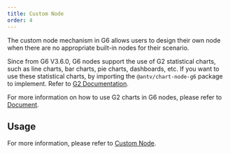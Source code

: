 ```yaml
---
title: Custom Node
order: 4
---
```


The custom node mechanism in G6 allows users to design their own node when there are no appropriate built-in nodes for their scenario.

Since from G6 V3.6.0, G6 nodes support the use of G2 statistical charts, such as line charts, bar charts, pie charts, dashboards, etc. If you want to use these statistical charts, by importing the `@antv/chart-node-g6` package to implement. Refer to [G2 Documentation](https://g2.antv.vision/zh/docs/manual/tutorial/overview ).

For more information on how to use G2 charts in G6 nodes, please refer to [Document](https://www.yuque.com/antv/g6-blog/pwg00q#GGkAg).

## Usage

For more information, please refer to [Custom Node](/en/docs/manual/advanced/custom-node).
